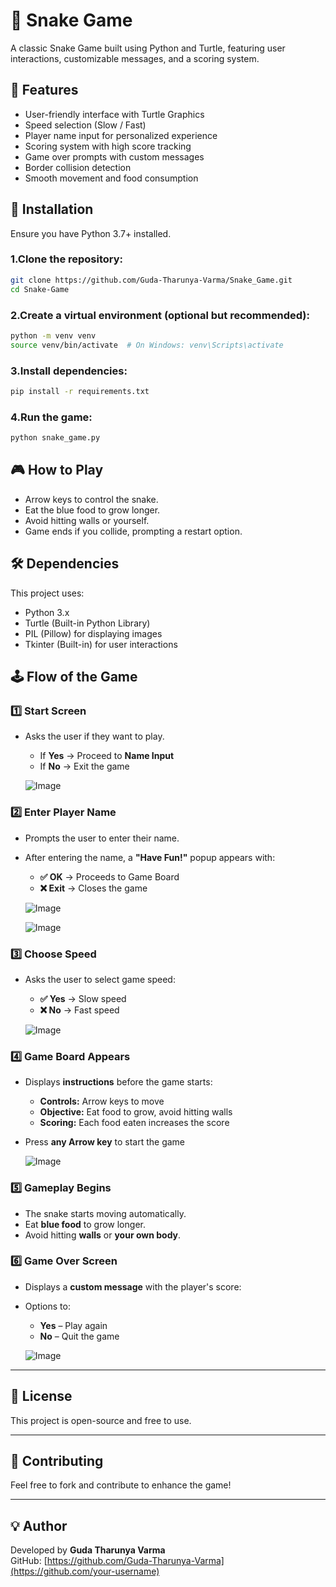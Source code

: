 
# 🐍 Snake Game

A classic Snake Game built using Python and Turtle, featuring user interactions, customizable messages, and a scoring system.



## 📌 Features

- User-friendly interface with Turtle Graphics
- Speed selection (Slow / Fast)
- Player name input for personalized experience
- Scoring system with high score tracking
- Game over prompts with custom messages
- Border collision detection
- Smooth movement and food consumption



## 🔧 Installation

Ensure you have Python 3.7+ installed.

### 1.Clone the repository:

```bash
git clone https://github.com/Guda-Tharunya-Varma/Snake_Game.git
cd Snake-Game

```
### 2.Create a virtual environment (optional but recommended):

```bash
python -m venv venv
source venv/bin/activate  # On Windows: venv\Scripts\activate
```
### 3.Install dependencies:

```bash
pip install -r requirements.txt
```
### 4.Run the game:

```bash
python snake_game.py

```


## 🎮 How to Play

- Arrow keys to control the snake.
- Eat the blue food to grow longer.
- Avoid hitting walls or yourself.
- Game ends if you collide, prompting a restart option.
##  🛠️ Dependencies

This project uses:
- Python 3.x
- Turtle (Built-in Python Library)
- PIL (Pillow) for displaying images
- Tkinter (Built-in) for user interactions


## 🕹️ Flow of the Game  

### 1️⃣ Start Screen  
- Asks the user if they want to play.  
  - If **Yes** → Proceed to **Name Input**  
  - If **No** → Exit the game  

  ![Image](https://github.com/user-attachments/assets/fbd80b74-e0f3-44d2-bfa2-6da1cec6a3d9) 

### 2️⃣ Enter Player Name  
- Prompts the user to enter their name.  
- After entering the name, a **"Have Fun!"** popup appears with:  
  - **✅ OK** → Proceeds to Game Board  
  - **❌ Exit** → Closes the game  

  ![Image](https://github.com/user-attachments/assets/4957d4ba-d394-4e69-959b-c757976cbd26) 

  ![Image](https://github.com/user-attachments/assets/e3e3e8ba-b38b-477f-bdc2-873ecda2002d)

### 3️⃣ Choose Speed  
- Asks the user to select game speed:  
  - **✅ Yes** → Slow speed  
  - **❌ No** → Fast speed  

  ![Image](https://github.com/user-attachments/assets/34b09f05-2268-4e36-b21c-bd8452bc2ac6) 

### 4️⃣ Game Board Appears  
- Displays **instructions** before the game starts:  
  - **Controls:** Arrow keys to move  
  - **Objective:** Eat food to grow, avoid hitting walls  
  - **Scoring:** Each food eaten increases the score  
- Press **any  Arrow key** to start the game  

  ![Image](https://github.com/user-attachments/assets/6f817293-9850-4d5c-aea9-f2415e609c11)

### 5️⃣ Gameplay Begins  
- The snake starts moving automatically.  
- Eat **blue food** to grow longer.  
- Avoid hitting **walls** or **your own body**.  

### 6️⃣ Game Over Screen  
- Displays a **custom message** with the player's score:  
- Options to:  
  - **Yes** – Play again  
  - **No** – Quit the game
     
  ![Image](https://github.com/user-attachments/assets/ab21b237-131d-414f-96d2-2bb71e3f4de6)   
 

------

## 📜 License  
This project is open-source and free to use.

---

## 🤝 Contributing  
Feel free to fork and contribute to enhance the game!

---

## 💡 Author  
Developed by **Guda Tharunya Varma**  
GitHub: [https://github.com/Guda-Tharunya-Varma](https://github.com/your-username)

